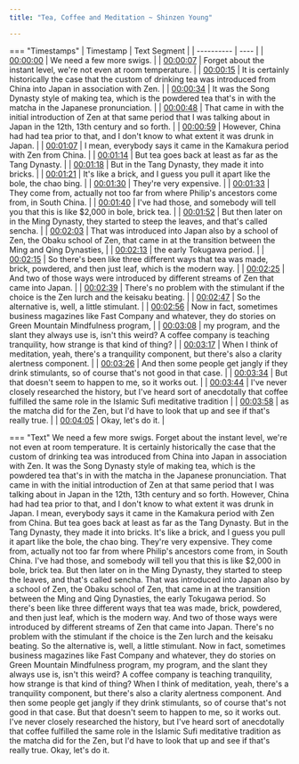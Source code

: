 ```yaml
---
title: "Tea, Coffee and Meditation ~ Shinzen Young"

---
```

=== "Timestamps"
    | Timestamp | Text Segment |
    | ---------- | ----  |
    | [00:00:00](https://www.youtube.com/watch?v=_ZudmkA4iEM&t=0) |  We need a few more swigs. |
    | [00:00:07](https://www.youtube.com/watch?v=_ZudmkA4iEM&t=7) |  Forget about the instant level, we're not even at room temperature. |
    | [00:00:15](https://www.youtube.com/watch?v=_ZudmkA4iEM&t=15) |  It is certainly historically the case that the custom of drinking tea was introduced from China into Japan in association with Zen. |
    | [00:00:34](https://www.youtube.com/watch?v=_ZudmkA4iEM&t=34) |  It was the Song Dynasty style of making tea, which is the powdered tea that's in with the matcha in the Japanese pronunciation. |
    | [00:00:48](https://www.youtube.com/watch?v=_ZudmkA4iEM&t=48) |  That came in with the initial introduction of Zen at that same period that I was talking about in Japan in the 12th, 13th century and so forth. |
    | [00:00:59](https://www.youtube.com/watch?v=_ZudmkA4iEM&t=59) |  However, China had had tea prior to that, and I don't know to what extent it was drunk in Japan. |
    | [00:01:07](https://www.youtube.com/watch?v=_ZudmkA4iEM&t=67) |  I mean, everybody says it came in the Kamakura period with Zen from China. |
    | [00:01:14](https://www.youtube.com/watch?v=_ZudmkA4iEM&t=74) |  But tea goes back at least as far as the Tang Dynasty. |
    | [00:01:18](https://www.youtube.com/watch?v=_ZudmkA4iEM&t=78) |  But in the Tang Dynasty, they made it into bricks. |
    | [00:01:21](https://www.youtube.com/watch?v=_ZudmkA4iEM&t=81) |  It's like a brick, and I guess you pull it apart like the bole, the chao bing. |
    | [00:01:30](https://www.youtube.com/watch?v=_ZudmkA4iEM&t=90) |  They're very expensive. |
    | [00:01:33](https://www.youtube.com/watch?v=_ZudmkA4iEM&t=93) |  They come from, actually not too far from where Philip's ancestors come from, in South China. |
    | [00:01:40](https://www.youtube.com/watch?v=_ZudmkA4iEM&t=100) |  I've had those, and somebody will tell you that this is like $2,000 in bole, brick tea. |
    | [00:01:52](https://www.youtube.com/watch?v=_ZudmkA4iEM&t=112) |  But then later on in the Ming Dynasty, they started to steep the leaves, and that's called sencha. |
    | [00:02:03](https://www.youtube.com/watch?v=_ZudmkA4iEM&t=123) |  That was introduced into Japan also by a school of Zen, the Obaku school of Zen, that came in at the transition between the Ming and Qing Dynasties, |
    | [00:02:13](https://www.youtube.com/watch?v=_ZudmkA4iEM&t=133) |  the early Tokugawa period. |
    | [00:02:15](https://www.youtube.com/watch?v=_ZudmkA4iEM&t=135) |  So there's been like three different ways that tea was made, brick, powdered, and then just leaf, which is the modern way. |
    | [00:02:25](https://www.youtube.com/watch?v=_ZudmkA4iEM&t=145) |  And two of those ways were introduced by different streams of Zen that came into Japan. |
    | [00:02:39](https://www.youtube.com/watch?v=_ZudmkA4iEM&t=159) |  There's no problem with the stimulant if the choice is the Zen lurch and the keisaku beating. |
    | [00:02:47](https://www.youtube.com/watch?v=_ZudmkA4iEM&t=167) |  So the alternative is, well, a little stimulant. |
    | [00:02:56](https://www.youtube.com/watch?v=_ZudmkA4iEM&t=176) |  Now in fact, sometimes business magazines like Fast Company and whatever, they do stories on Green Mountain Mindfulness program, |
    | [00:03:08](https://www.youtube.com/watch?v=_ZudmkA4iEM&t=188) |  my program, and the slant they always use is, isn't this weird? A coffee company is teaching tranquility, how strange is that kind of thing? |
    | [00:03:17](https://www.youtube.com/watch?v=_ZudmkA4iEM&t=197) |  When I think of meditation, yeah, there's a tranquility component, but there's also a clarity alertness component. |
    | [00:03:26](https://www.youtube.com/watch?v=_ZudmkA4iEM&t=206) |  And then some people get jangly if they drink stimulants, so of course that's not good in that case. |
    | [00:03:34](https://www.youtube.com/watch?v=_ZudmkA4iEM&t=214) |  But that doesn't seem to happen to me, so it works out. |
    | [00:03:44](https://www.youtube.com/watch?v=_ZudmkA4iEM&t=224) |  I've never closely researched the history, but I've heard sort of anecdotally that coffee fulfilled the same role in the Islamic Sufi meditative tradition |
    | [00:03:58](https://www.youtube.com/watch?v=_ZudmkA4iEM&t=238) |  as the matcha did for the Zen, but I'd have to look that up and see if that's really true. |
    | [00:04:05](https://www.youtube.com/watch?v=_ZudmkA4iEM&t=245) |  Okay, let's do it. |

=== "Text"
     We need a few more swigs. Forget about the instant level, we're not even at room temperature. It is certainly historically the case that the custom of drinking tea was introduced from China into Japan in association with Zen. It was the Song Dynasty style of making tea, which is the powdered tea that's in with the matcha in the Japanese pronunciation. That came in with the initial introduction of Zen at that same period that I was talking about in Japan in the 12th, 13th century and so forth. However, China had had tea prior to that, and I don't know to what extent it was drunk in Japan. I mean, everybody says it came in the Kamakura period with Zen from China. But tea goes back at least as far as the Tang Dynasty. But in the Tang Dynasty, they made it into bricks. It's like a brick, and I guess you pull it apart like the bole, the chao bing. They're very expensive. They come from, actually not too far from where Philip's ancestors come from, in South China. I've had those, and somebody will tell you that this is like $2,000 in bole, brick tea. But then later on in the Ming Dynasty, they started to steep the leaves, and that's called sencha. That was introduced into Japan also by a school of Zen, the Obaku school of Zen, that came in at the transition between the Ming and Qing Dynasties, the early Tokugawa period. So there's been like three different ways that tea was made, brick, powdered, and then just leaf, which is the modern way. And two of those ways were introduced by different streams of Zen that came into Japan. There's no problem with the stimulant if the choice is the Zen lurch and the keisaku beating. So the alternative is, well, a little stimulant. Now in fact, sometimes business magazines like Fast Company and whatever, they do stories on Green Mountain Mindfulness program, my program, and the slant they always use is, isn't this weird? A coffee company is teaching tranquility, how strange is that kind of thing? When I think of meditation, yeah, there's a tranquility component, but there's also a clarity alertness component. And then some people get jangly if they drink stimulants, so of course that's not good in that case. But that doesn't seem to happen to me, so it works out. I've never closely researched the history, but I've heard sort of anecdotally that coffee fulfilled the same role in the Islamic Sufi meditative tradition as the matcha did for the Zen, but I'd have to look that up and see if that's really true. Okay, let's do it.